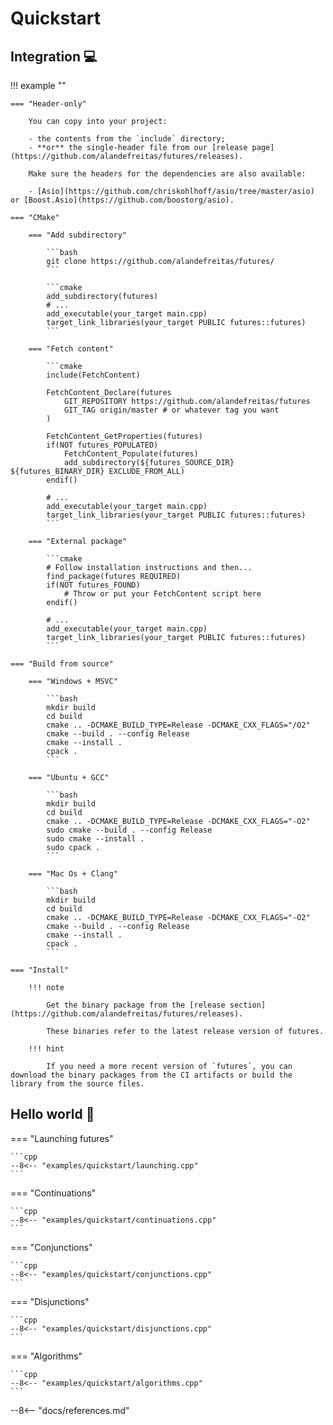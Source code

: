 # Quickstart

## Integration 💻 

!!! example ""

    === "Header-only"
    
        You can copy into your project:

        - the contents from the `include` directory; 
        - **or** the single-header file from our [release page](https://github.com/alandefreitas/futures/releases).

        Make sure the headers for the dependencies are also available:
        
        - [Asio](https://github.com/chriskohlhoff/asio/tree/master/asio) or [Boost.Asio](https://github.com/boostorg/asio). 

    === "CMake"
    
        === "Add subdirectory"
    
            ```bash
            git clone https://github.com/alandefreitas/futures/
            ```
    
            ```cmake
            add_subdirectory(futures)
            # ...
            add_executable(your_target main.cpp)
            target_link_libraries(your_target PUBLIC futures::futures)
            ```
    
        === "Fetch content"
    
            ```cmake
            include(FetchContent)
            
            FetchContent_Declare(futures
                GIT_REPOSITORY https://github.com/alandefreitas/futures
                GIT_TAG origin/master # or whatever tag you want
            )
    
            FetchContent_GetProperties(futures)
            if(NOT futures_POPULATED)
                FetchContent_Populate(futures)
                add_subdirectory(${futures_SOURCE_DIR} ${futures_BINARY_DIR} EXCLUDE_FROM_ALL)
            endif()
    
            # ...
            add_executable(your_target main.cpp)
            target_link_libraries(your_target PUBLIC futures::futures)
            ```
    
        === "External package"
    
            ```cmake
            # Follow installation instructions and then... 
            find_package(futures REQUIRED)
            if(NOT futures_FOUND)
                # Throw or put your FetchContent script here
            endif()
    
            # ...
            add_executable(your_target main.cpp)
            target_link_libraries(your_target PUBLIC futures::futures)
            ```

    === "Build from source"
    
        === "Windows + MSVC"
        
            ```bash
            mkdir build
            cd build
            cmake .. -DCMAKE_BUILD_TYPE=Release -DCMAKE_CXX_FLAGS="/O2"
            cmake --build . --config Release
            cmake --install .
            cpack .
            ```

        === "Ubuntu + GCC"
    
            ```bash
            mkdir build
            cd build
            cmake .. -DCMAKE_BUILD_TYPE=Release -DCMAKE_CXX_FLAGS="-O2"
            sudo cmake --build . --config Release
            sudo cmake --install .
            sudo cpack .
            ```
    
        === "Mac Os + Clang"
        
            ```bash
            mkdir build
            cd build
            cmake .. -DCMAKE_BUILD_TYPE=Release -DCMAKE_CXX_FLAGS="-O2"
            cmake --build . --config Release
            cmake --install .
            cpack .
            ```
        
    === "Install"
    
        !!! note
    
            Get the binary package from the [release section](https://github.com/alandefreitas/futures/releases). 
    
            These binaries refer to the latest release version of futures.
    
        !!! hint
            
            If you need a more recent version of `futures`, you can download the binary packages from the CI artifacts or build the library from the source files.
    


## Hello world 👋

=== "Launching futures"

    ```cpp
    --8<-- "examples/quickstart/launching.cpp"
    ```

=== "Continuations"

    ```cpp
    --8<-- "examples/quickstart/continuations.cpp"
    ```

=== "Conjunctions"

    ```cpp
    --8<-- "examples/quickstart/conjunctions.cpp"
    ```

=== "Disjunctions"

    ```cpp
    --8<-- "examples/quickstart/disjunctions.cpp"
    ```

=== "Algorithms"

    ```cpp
    --8<-- "examples/quickstart/algorithms.cpp"
    ```


--8<-- "docs/references.md"
